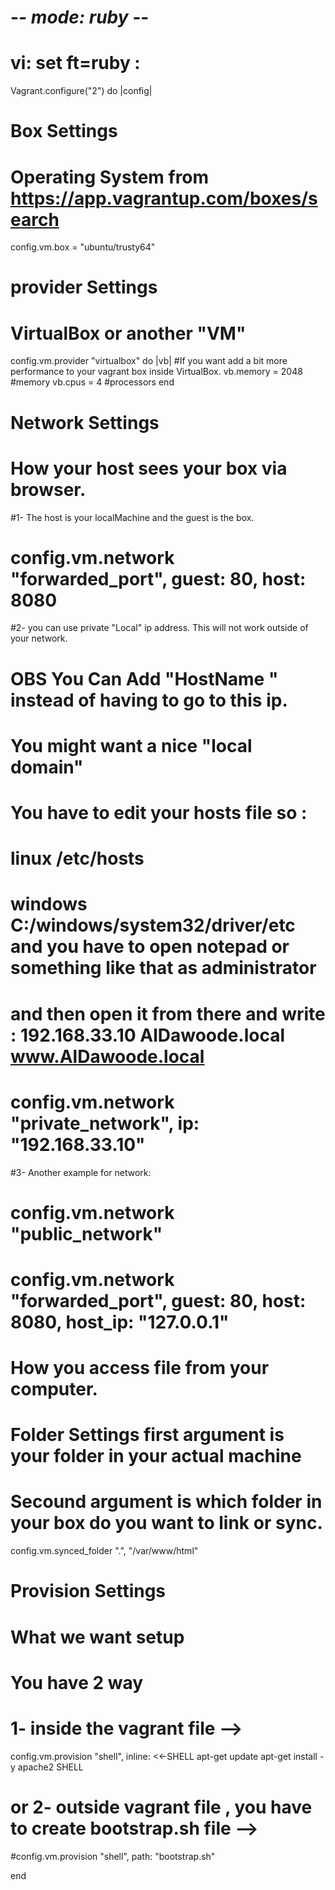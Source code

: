 # -*- mode: ruby -*-
# vi: set ft=ruby :


Vagrant.configure("2") do |config|


  # Box Settings 
  # Operating System from https://app.vagrantup.com/boxes/search
  config.vm.box = "ubuntu/trusty64"



  # provider Settings
  # VirtualBox or another "VM"  
  config.vm.provider "virtualbox" do |vb|
    #If you want add a bit more performance to your vagrant box inside VirtualBox.
    vb.memory = 2048  #memory
    vb.cpus = 4       #processors
  end



  # Network Settings
  # How your host sees your box via browser.

  #1- The host is your localMachine and the guest is the box.
  #  config.vm.network "forwarded_port", guest: 80, host: 8080

  #2- you can use private "Local" ip address. This will not work outside of your network.
  # OBS You Can Add "HostName " instead of having to go to this ip.
  # You might want a nice "local domain"
  # You have to edit your hosts file so :
  # linux /etc/hosts
  # windows C:/windows/system32/driver/etc and you have to open notepad or something like that as administrator
  # and then open it from there and write : 192.168.33.10 AlDawoode.local www.AlDawoode.local
  # config.vm.network "private_network", ip: "192.168.33.10"

  #3- Another example for network:
  # config.vm.network "public_network"
  # config.vm.network "forwarded_port", guest: 80, host: 8080, host_ip: "127.0.0.1"

  
  
  
  # How you access file from your computer.
  # Folder Settings   first argument is your folder in your actual machine
  # Secound argument is which folder in your box do you want to link or sync. 
   config.vm.synced_folder ".", "/var/www/html"



  # Provision Settings
  # What we want setup 
  # You have 2 way 
  # 1- inside the vagrant file -->
   config.vm.provision "shell", inline: <<-SHELL
     apt-get update
     apt-get install -y apache2
   SHELL


 
  # or 2- outside vagrant file , you have to create bootstrap.sh file --> 
  #config.vm.provision "shell", path: "bootstrap.sh"
 



end
